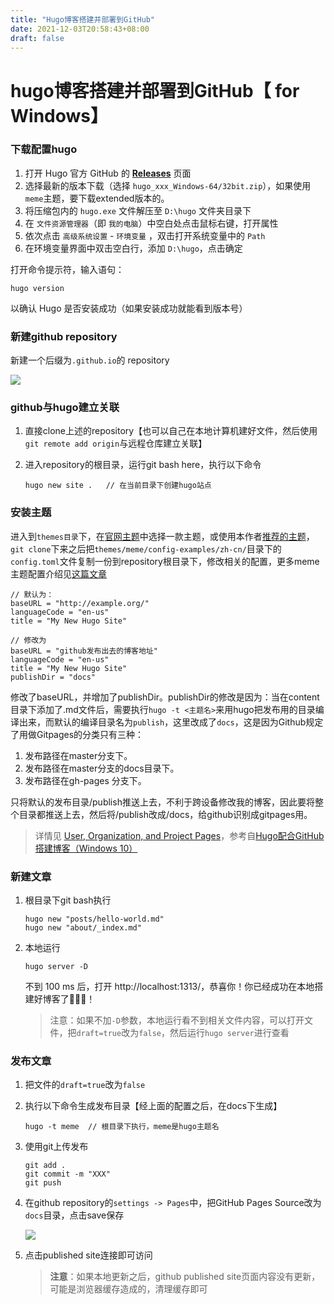 ```yaml
---
title: "Hugo博客搭建并部署到GitHub"
date: 2021-12-03T20:58:43+08:00
draft: false
---
```


# hugo博客搭建并部署到GitHub【 for Windows】

### 下载配置hugo

1. 打开 Hugo 官方 GitHub 的 [**Releases**](https://github.com/gohugoio/hugo/releases) 页面
2. 选择最新的版本下载（选择 `hugo_xxx_Windows-64/32bit.zip`），如果使用`meme`主题，要下载extended版本的。
3. 将压缩包内的 `hugo.exe` 文件解压至 `D:\hugo` 文件夹目录下
4. 在 `文件资源管理器`（即 `我的电脑`）中空白处点击鼠标右键，打开属性
5. 依次点击 `高级系统设置` - `环境变量` ，双击打开系统变量中的 `Path`
6. 在环境变量界面中双击空白行，添加 `D:\hugo`，点击确定

打开命令提示符，输入语句：

```undefined
hugo version
```

以确认 Hugo 是否安装成功（如果安装成功就能看到版本号）

### 新建github repository

新建一个后缀为`.github.io`的 repository

![](https://i.loli.net/2021/12/03/FhYJUyq2nQVld91.png)

### github与hugo建立关联

1. 直接clone上述的repository【也可以自己在本地计算机建好文件，然后使用` git remote add origin`与远程仓库建立关联】

2. 进入repository的根目录，运行git bash here，执行以下命令

   ```
   hugo new site .   // 在当前目录下创建hugo站点
   ```

### 安装主题

进入到`themes目录`下，在[官网主题](https://themes.gohugo.io/)中选择一款主题，或使用本作者[推荐的主题](https://github.com/reuixiy/hugo-theme-meme)，`git clone`下来之后把`themes/meme/config-examples/zh-cn/`目录下的`config.toml`文件复制一份到repository根目录下，修改相关的配置，更多meme主题配置介绍见[这篇文章](https://io-oi.me/tech/documentation-of-hugo-theme-meme/#hugo)

```
// 默认为：
baseURL = "http://example.org/"
languageCode = "en-us"
title = "My New Hugo Site"

// 修改为
baseURL = "github发布出去的博客地址"
languageCode = "en-us"
title = "My New Hugo Site"
publishDir = "docs"
```

修改了baseURL，并增加了publishDir。publishDir的修改是因为：当在content目录下添加了.md文件后，需要执行`hugo -t <主题名>`来用hugo把发布用的目录编译出来，而默认的编译目录名为`publish`，这里改成了`docs`，这是因为Github规定了用做Gitpages的分类只有三种：

1. 发布路径在master分支下。
2. 发布路径在master分支的docs目录下。
3. 发布路径在gh-pages 分支下。

只将默认的发布目录/publish推送上去，不利于跨设备修改我的博客，因此要将整个目录都推送上去，然后将/publish改成/docs，给github识别成gitpages用。

> 详情见  [User, Organization, and Project Pages](https://help.github.com/articles/user-organization-and-project-pages/)，参考自[Hugo配合GitHub搭建博客（Windows 10）](https://www.jianshu.com/p/02b3343295ac)

### 新建文章

1. 根目录下git bash执行

   ```
   hugo new "posts/hello-world.md"
   hugo new "about/_index.md"
   ```

2. 本地运行

   ```
   hugo server -D
   ```

   不到 100 ms 后，打开 http://localhost:1313/，恭喜你！你已经成功在本地搭建好博客了🎉🎉🍻！

   > 注意：如果不加`-D`参数，本地运行看不到相关文件内容，可以打开文件，把`draft=true`改为`false`，然后运行`hugo server`进行查看

### 发布文章

1. 把文件的`draft=true`改为`false`

2. 执行以下命令生成发布目录【经上面的配置之后，在docs下生成】

   ```
   hugo -t meme  // 根目录下执行，meme是hugo主题名
   ```

3. 使用git上传发布

   ```
   git add .
   git commit -m "XXX"
   git push
   ```

4. 在github repository的`settings -> Pages`中，把GitHub Pages Source改为`docs`目录，点击save保存

   ![](https://i.loli.net/2021/12/03/dvwHtoZPXph8miQ.png)

5. 点击published site连接即可访问

   > **注意**：如果本地更新之后，github published site页面内容没有更新，可能是浏览器缓存造成的，清理缓存即可